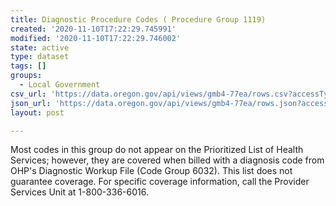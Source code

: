 ```yaml
---
title: Diagnostic Procedure Codes ( Procedure Group 1119)
created: '2020-11-10T17:22:29.745991'
modified: '2020-11-10T17:22:29.746002'
state: active
type: dataset
tags: []
groups:
  - Local Government
csv_url: 'https://data.oregon.gov/api/views/gmb4-77ea/rows.csv?accessType=DOWNLOAD'
json_url: 'https://data.oregon.gov/api/views/gmb4-77ea/rows.json?accessType=DOWNLOAD'
layout: post

---
```

Most codes in this group do not appear on the Prioritized List of Health Services; however, they are covered when billed with a diagnosis code from OHP's Diagnostic Workup File (Code Group 6032).  This list does not guarantee coverage. For specific coverage information, call the Provider Services Unit at 1-800-336-6016.
